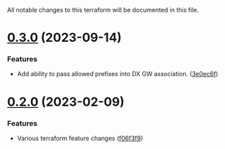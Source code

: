 All notable changes to this terraform will be documented in this file.

# [0.3.0](https://github.com/BorisLabs/terraform-aws-directconnect/compare/v0.2.0...v0.3.0) (2023-09-14)


### Features

* Add ability to pass allowed prefixes into DX GW association. ([3e0ec6f](https://github.com/BorisLabs/terraform-aws-directconnect/commit/3e0ec6feb905c3bd563044e63b1c961789414cd8))

# [0.2.0](https://github.com/BorisLabs/terraform-aws-directconnect/compare/v0.1.0...v0.2.0) (2023-02-09)


### Features

* Various terraform feature changes ([f06f3f9](https://github.com/BorisLabs/terraform-aws-directconnect/commit/f06f3f948576bd9c5726cd918b5374bb58e467aa))
